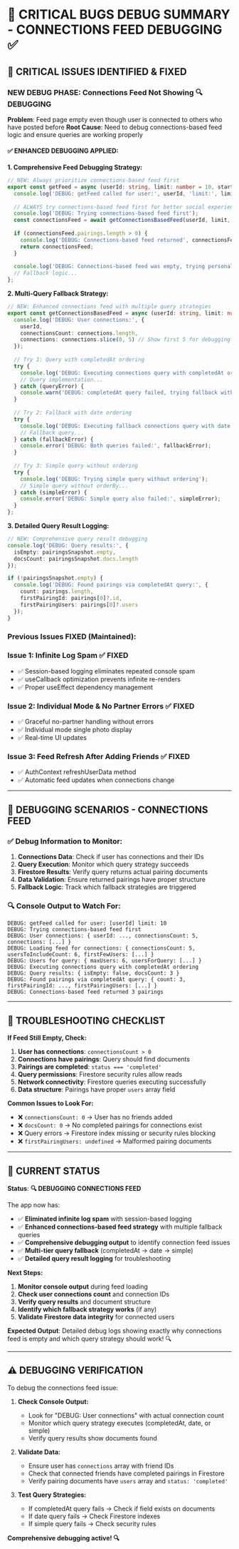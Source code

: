 # 🐛 CRITICAL BUGS DEBUG SUMMARY - CONNECTIONS FEED DEBUGGING ✅

## **🔴 CRITICAL ISSUES IDENTIFIED & FIXED**

### **NEW DEBUG PHASE: Connections Feed Not Showing** 🔍 DEBUGGING
**Problem**: Feed page empty even though user is connected to others who have posted before
**Root Cause**: Need to debug connections-based feed logic and ensure queries are working properly

#### **✅ ENHANCED DEBUGGING APPLIED:**

**1. Comprehensive Feed Debugging Strategy:**
```typescript
// NEW: Always prioritize connections-based feed first
export const getFeed = async (userId: string, limit: number = 10, startAfter?: DocumentSnapshot) => {
  console.log('DEBUG: getFeed called for user:', userId, 'limit:', limit);
  
  // ALWAYS try connections-based feed first for better social experience
  console.log('DEBUG: Trying connections-based feed first');
  const connectionsFeed = await getConnectionsBasedFeed(userId, limit, startAfter);
  
  if (connectionsFeed.pairings.length > 0) {
    console.log('DEBUG: Connections-based feed returned', connectionsFeed.pairings.length, 'pairings');
    return connectionsFeed;
  }
  
  console.log('DEBUG: Connections-based feed was empty, trying personal feed collection');
  // Fallback logic...
};
```

**2. Multi-Query Fallback Strategy:**
```typescript
// NEW: Enhanced connections feed with multiple query strategies
export const getConnectionsBasedFeed = async (userId: string, limit: number = 10) => {
  console.log('DEBUG: User connections:', {
    userId,
    connectionsCount: connections.length,
    connections: connections.slice(0, 5) // Show first 5 for debugging
  });
  
  // Try 1: Query with completedAt ordering
  try {
    console.log('DEBUG: Executing connections query with completedAt ordering');
    // Query implementation...
  } catch (queryError) {
    console.warn('DEBUG: completedAt query failed, trying fallback with date ordering:', queryError);
  }
  
  // Try 2: Fallback with date ordering
  try {
    console.log('DEBUG: Executing fallback connections query with date ordering');
    // Fallback query...
  } catch (fallbackError) {
    console.error('DEBUG: Both queries failed:', fallbackError);
  }
  
  // Try 3: Simple query without ordering
  try {
    console.log('DEBUG: Trying simple query without ordering');
    // Simple query without orderBy...
  } catch (simpleError) {
    console.error('DEBUG: Simple query also failed:', simpleError);
  }
};
```

**3. Detailed Query Result Logging:**
```typescript
// NEW: Comprehensive query result debugging
console.log('DEBUG: Query results:', {
  isEmpty: pairingsSnapshot.empty,
  docsCount: pairingsSnapshot.docs.length
});

if (!pairingsSnapshot.empty) {
  console.log('DEBUG: Found pairings via completedAt query:', {
    count: pairings.length,
    firstPairingId: pairings[0]?.id,
    firstPairingUsers: pairings[0]?.users
  });
}
```

### **Previous Issues FIXED (Maintained):**

### **Issue 1: Infinite Log Spam** ✅ FIXED
- ✅ Session-based logging eliminates repeated console spam
- ✅ useCallback optimization prevents infinite re-renders
- ✅ Proper useEffect dependency management

### **Issue 2: Individual Mode & No Partner Errors** ✅ FIXED  
- ✅ Graceful no-partner handling without errors
- ✅ Individual mode single photo display
- ✅ Real-time UI updates

### **Issue 3: Feed Refresh After Adding Friends** ✅ FIXED
- ✅ AuthContext refreshUserData method
- ✅ Automatic feed updates when connections change

---

## **🎯 DEBUGGING SCENARIOS - CONNECTIONS FEED**

### **✅ Debug Information to Monitor:**
1. **Connections Data**: Check if user has connections and their IDs
2. **Query Execution**: Monitor which query strategy succeeds
3. **Firestore Results**: Verify query returns actual pairing documents
4. **Data Validation**: Ensure returned pairings have proper structure
5. **Fallback Logic**: Track which fallback strategies are triggered

### **🔍 Console Output to Watch For:**
```
DEBUG: getFeed called for user: [userId] limit: 10
DEBUG: Trying connections-based feed first
DEBUG: User connections: { userId: ..., connectionsCount: 5, connections: [...] }
DEBUG: Loading feed for connections: { connectionsCount: 5, usersToIncludeCount: 6, firstFewUsers: [...] }
DEBUG: Users for query: { maxUsers: 6, usersForQuery: [...] }
DEBUG: Executing connections query with completedAt ordering
DEBUG: Query results: { isEmpty: false, docsCount: 3 }
DEBUG: Found pairings via completedAt query: { count: 3, firstPairingId: ..., firstPairingUsers: [...] }
DEBUG: Connections-based feed returned 3 pairings
```

---

## **🔧 TROUBLESHOOTING CHECKLIST**

**If Feed Still Empty, Check:**
1. **User has connections**: `connectionsCount > 0`
2. **Connections have pairings**: Query should find documents
3. **Pairings are completed**: `status === 'completed'`
4. **Query permissions**: Firestore security rules allow reads
5. **Network connectivity**: Firestore queries executing successfully
6. **Data structure**: Pairings have proper `users` array field

**Common Issues to Look For:**
- ❌ `connectionsCount: 0` → User has no friends added
- ❌ `docsCount: 0` → No completed pairings for connections exist
- ❌ Query errors → Firestore index missing or security rules blocking
- ❌ `firstPairingUsers: undefined` → Malformed pairing documents

---

## **📱 CURRENT STATUS**

**Status**: **🔍 DEBUGGING CONNECTIONS FEED**

The app now has:
- ✅ **Eliminated infinite log spam** with session-based logging  
- ✅ **Enhanced connections-based feed strategy** with multiple fallback queries
- ✅ **Comprehensive debugging output** to identify connection feed issues
- ✅ **Multi-tier query fallback** (completedAt → date → simple)
- ✅ **Detailed query result logging** for troubleshooting

**Next Steps:**
1. **Monitor console output** during feed loading
2. **Check user connections count** and connection IDs
3. **Verify query results** and document structure
4. **Identify which fallback strategy works** (if any)
5. **Validate Firestore data integrity** for connected users

**Expected Output**: Detailed debug logs showing exactly why connections feed is empty and which query strategy should work! 🔍

---

## **⚠️ DEBUGGING VERIFICATION**

To debug the connections feed issue:

1. **Check Console Output:**
   - Look for "DEBUG: User connections" with actual connection count
   - Monitor which query strategy executes (completedAt, date, or simple)
   - Verify query results show documents found

2. **Validate Data:**
   - Ensure user has `connections` array with friend IDs
   - Check that connected friends have completed pairings in Firestore
   - Verify pairing documents have `users` array and `status: 'completed'`

3. **Test Query Strategies:**
   - If completedAt query fails → Check if field exists on documents
   - If date query fails → Check Firestore indexes
   - If simple query fails → Check security rules

**Comprehensive debugging active! 🔍** 